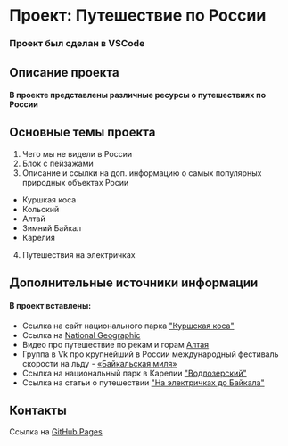 # Проект: Путешествие по России

### Проект был сделан в VSCode

## Описание проекта
#### В проекте представлены различные ресурсы о путешествиях по России

## Основные темы проекта
1. Чего мы не видели в России
2. Блок с пейзажами 
3. Описание и ссылки на доп. информацию о самых популярных природных объектах Росии
* Куршкая коса
* Кольский
* Алтай
* Зимний Байкал
* Карелия
4. Путешествия на электричках

## Дополнительные источники информации
#### В проект вставлены:  
* Ссылка на сайт национального парка ["Куршская коса"](http://park-kosa.ru)
* Ссылка на [National Geographic](https://yourshot.nationalgeographic.com/photos/?keywords=kolskiy)
* Видео про путешествие по рекам и горам [Алтая](https://www.youtube.com/watch?v=7ZEsoV7kWAQ)
* Группа в Vk про крупнейший в России международный фестиваль скорости на льду - [«Байкальская миля»](https://vk.com/baikalmile)
* Ссылка на национальный парк в Карелии ["Водлозерский"](http://vodlozero.ru)
* Ссылка на статьи о путешествии ["На электричках до Байкала"](https://stampsy.com/na-elektrichkakh-do-baikala)

## Контакты
Ссылка на [GitHub Pages](https://notpolina.github.io/russian-travel/)

